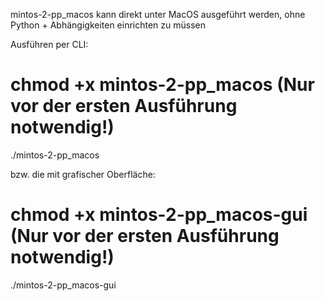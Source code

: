 mintos-2-pp_macos kann direkt unter MacOS ausgeführt werden, ohne Python + Abhängigkeiten einrichten zu müssen

Ausführen per CLI:
# chmod +x mintos-2-pp_macos	(Nur vor der ersten Ausführung notwendig!)
./mintos-2-pp_macos

bzw. die mit grafischer Oberfläche:
# chmod +x mintos-2-pp_macos-gui	(Nur vor der ersten Ausführung notwendig!)
./mintos-2-pp_macos-gui